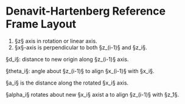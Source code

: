# Denavit-Hartenberg Reference Frame Layout

1. §z§ axis in rotation or linear axis.
2. §x§-axis is perpendicular to both §z\_(i-1)§ and §z_i§.

§d_i§: distance to new origin along §z\_(i-1)§ axis.

§theta_i§: angle about §z\_(i-1)§ to align §x\_(i-1)§ with §x_i§.

§a_i§ is the distance along the rotated §x_i§ axis.

§alpha_i§ rotates about new §x_i§ axist a to align §z\_(i-1)§ with §z_1§.
